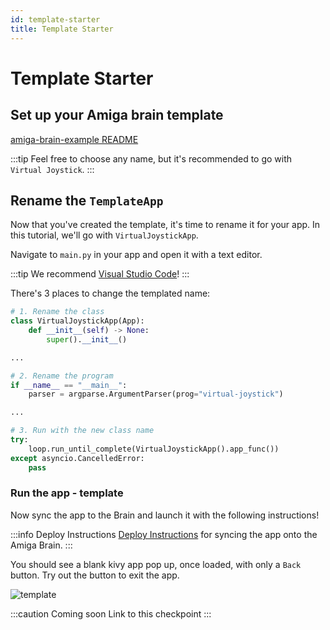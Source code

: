 ```yaml
---
id: template-starter
title: Template Starter
---
```

# Template Starter


## Set up your Amiga brain template

[amiga-brain-example README](https://github.com/farm-ng/amiga-brain-example#readme)

:::tip
Feel free to choose any name, but it's recommended to go with `Virtual Joystick`.
:::

## Rename the `TemplateApp`

Now that you've created the template, it's time to rename it for your app.
In this tutorial, we'll go with `VirtualJoystickApp`.

Navigate to `main.py` in your app and open it with a text editor.

:::tip
We recommend [Visual Studio Code](https://code.visualstudio.com/)!
:::

There's 3 places to change the templated name:
```Python
# 1. Rename the class
class VirtualJoystickApp(App):
    def __init__(self) -> None:
        super().__init__()

...

# 2. Rename the program
if __name__ == "__main__":
    parser = argparse.ArgumentParser(prog="virtual-joystick")

...

# 3. Run with the new class name
try:
    loop.run_until_complete(VirtualJoystickApp().app_func())
except asyncio.CancelledError:
    pass
```

### Run the app - template

Now sync the app to the Brain and launch it with the following instructions!

:::info Deploy Instructions
[Deploy Instructions](../../brain/custom-applications.md) for syncing the app onto the Amiga Brain.
:::

You should see a blank kivy app pop up, once loaded, with only a `Back` button.
Try out the button to exit the app.

![template](https://user-images.githubusercontent.com/53625197/200450581-7c93eb1f-3aa2-49f5-9c52-51e8b051c76e.png)


:::caution Coming soon
Link to this checkpoint
:::
